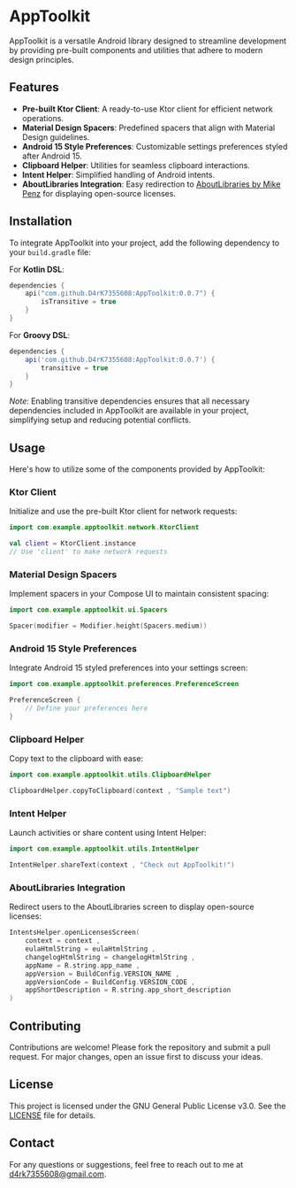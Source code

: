 # AppToolkit

AppToolkit is a versatile Android library designed to streamline development by providing pre-built
components and utilities that adhere to modern design principles.

## Features

- **Pre-built Ktor Client**: A ready-to-use Ktor client for efficient network operations.
- **Material Design Spacers**: Predefined spacers that align with Material Design guidelines.
- **Android 15 Style Preferences**: Customizable settings preferences styled after Android 15.
- **Clipboard Helper**: Utilities for seamless clipboard interactions.
- **Intent Helper**: Simplified handling of Android intents.
- **AboutLibraries Integration**: Easy redirection
  to [AboutLibraries by Mike Penz](https://github.com/mikepenz/AboutLibraries) for displaying
  open-source licenses.

## Installation

To integrate AppToolkit into your project, add the following dependency to your `build.gradle` file:

For **Kotlin DSL**:

```kotlin
dependencies {
    api("com.github.D4rK7355608:AppToolkit:0.0.7") {
        isTransitive = true
    }
}
```

For **Groovy DSL**:

```groovy
dependencies {
    api('com.github.D4rK7355608:AppToolkit:0.0.7') {
        transitive = true
    }
}
```

*Note*: Enabling transitive dependencies ensures that all necessary dependencies included in
AppToolkit are available in your project, simplifying setup and reducing potential conflicts.

## Usage

Here's how to utilize some of the components provided by AppToolkit:

### Ktor Client

Initialize and use the pre-built Ktor client for network requests:

```kotlin
import com.example.apptoolkit.network.KtorClient

val client = KtorClient.instance
// Use 'client' to make network requests
```

### Material Design Spacers

Implement spacers in your Compose UI to maintain consistent spacing:

```kotlin
import com.example.apptoolkit.ui.Spacers

Spacer(modifier = Modifier.height(Spacers.medium))
```

### Android 15 Style Preferences

Integrate Android 15 styled preferences into your settings screen:

```kotlin
import com.example.apptoolkit.preferences.PreferenceScreen

PreferenceScreen {
    // Define your preferences here
}
```

### Clipboard Helper

Copy text to the clipboard with ease:

```kotlin
import com.example.apptoolkit.utils.ClipboardHelper

ClipboardHelper.copyToClipboard(context , "Sample text")
```

### Intent Helper

Launch activities or share content using Intent Helper:

```kotlin
import com.example.apptoolkit.utils.IntentHelper

IntentHelper.shareText(context , "Check out AppToolkit!")
```

### AboutLibraries Integration

Redirect users to the AboutLibraries screen to display open-source licenses:

```kotlin
IntentsHelper.openLicensesScreen(
    context = context ,
    eulaHtmlString = eulaHtmlString ,
    changelogHtmlString = changelogHtmlString ,
    appName = R.string.app_name ,
    appVersion = BuildConfig.VERSION_NAME ,
    appVersionCode = BuildConfig.VERSION_CODE ,
    appShortDescription = R.string.app_short_description
)
```

## Contributing

Contributions are welcome! Please fork the repository and submit a pull request. For major changes,
open an issue first to discuss your ideas.

## License

This project is licensed under the GNU General Public License v3.0. See the [LICENSE](LICENSE) file
for details.

## Contact

For any questions or suggestions, feel free to reach out to me
at [d4rk7355608@gmail.com](mailto:d4rk7355608@gmail.com).